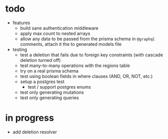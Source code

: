 # todo

-   features
    -   build sane authentication middleware
    -   apply max count to nested arrays
    -   allow any data to be passed from the prisma schema in `@graphql` comments, attach it the to generated models file
-   testing
    -   test a deletion that fails due to foreign key constraints (with cascade deletion turned off)
    -   test many-to-many operations with the regions table
    -   try on a real prisma schema
    -   test using boolean fields in where clauses (AND, OR, NOT, etc.)
    -   setup a postgres test
        -   test / support postgres enums
    -   test only generating mutations
    -   test only generating queries

# in progress

-   add deletion resolver

